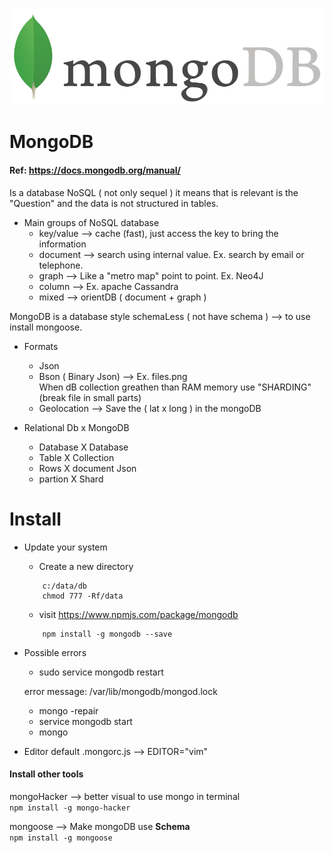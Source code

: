<p align="center">
    <img src="./src/mongodb.png" width="650"/>
</p>


# MongoDB

#### Ref: https://docs.mongodb.org/manual/

 

Is a database NoSQL ( not only sequel ) it means that is relevant is the "Question" and the data is not structured in tables.

- Main groups of NoSQL database
    + key/value  --> cache (fast), just access the key to bring the information
    + document   --> search using internal value.  Ex. search by email or telephone.
    + graph      --> Like a "metro map" point to point.  Ex. Neo4J
    + column     --> Ex. apache Cassandra
    + mixed      --> orientDB ( document + graph )


MongoDB is a database style schemaLess ( not have schema ) --> to use install mongoose.

- Formats
    + Json
    + Bson ( Binary Json) --> Ex. files.png  
        When dB collection greathen than RAM memory use "SHARDING" (break file in small parts)
    + Geolocation --> Save the ( lat x long ) in the mongoDB

- Relational Db x MongoDB
    + Database X Database
    + Table    X Collection
    + Rows     X document Json
    + partion  X Shard


# Install

- Update your system
    + Create a new directory 
    ```
        c:/data/db
        chmod 777 -Rf/data
    ```
    + visit <https://www.npmjs.com/package/mongodb>
    ```
        npm install -g mongodb --save
    ```
- Possible errors
    + sudo service mongodb restart
    
    error message: /var/lib/mongodb/mongod.lock
    + mongo -repair
    + service mongodb start
    + mongo

- Editor default
    .mongorc.js  --> EDITOR="vim"


#### Install other tools
    
mongoHacker --> better visual to use mongo in terminal <br>
    ```
        npm install -g mongo-hacker
    ```

    
mongoose   --> Make mongoDB use **Schema**  <br>
    ```
        npm install -g mongoose
    ```



